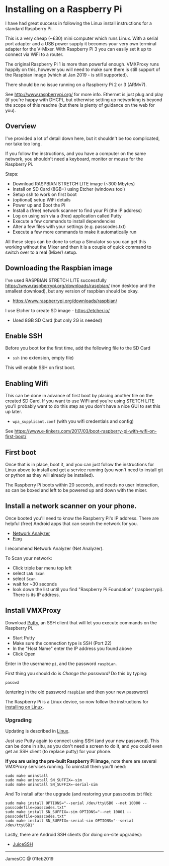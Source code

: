 # Installing on a Raspberry Pi

I have had great success in following the Linux install instructions for a standard Raspberry Pi.

This is a very cheap (~£30) mini computer which runs Linux.  With a serial port adapter and a USB
power supply it becomes your very own terminal adapter for the V-Mixer.  With Raspberry Pi 3 you
can easily set it up to connect via WiFi to a router.

The original Raspberry Pi 1 is more than powerful enough.  VMXProxy runs happily on this, however
you will need to make sure there is still support of the Raspbian image (which at Jan 2019 - is
still supported).

There should be no issue running on a Raspberry Pi 2 or 3 (ARMv7).

See <http://www.raspberrypi.org/> for more info.  Ethernet is just plug and play (if you're happy
with DHCP), but otherwise setting up networking is beyond the scope of this readme (but there is
plenty of guidance on the web for you).


## Overview

I've provided a lot of detail down here, but it shouldn't be too complicated, nor take too long.

If you follow the instructions, and you have a computer on the same network, you shouldn't need a
keyboard, monitor or mouse for the Raspberry Pi.

Steps:

- Download RASPBIAN STRETCH LITE image (~300 Mbytes)
- Install on SD Card (8GB+) using Etcher (windows tool)
- Setup ssh to work on first boot
- (optional) setup WiFi details
- Power up and Boot the Pi
- Install a (free) network scanner to find your Pi (the IP address)
- Log on using ssh via a (free) application called Putty
- Execute a few commands to install dependencies
- Alter a few files with your settings (e.g. passcodes.txt)
- Execute a few more commands to make it automatically run

All these steps can be done to setup a Simulator so you can get this working without the Mixer and
then it is a couple of quick command to switch over to a real (Mixer) setup.


## Downloading the Raspbian image

I've used RASPBIAN STRETCH LITE successfully <https://www.raspberrypi.org/downloads/raspbian/>
(non desktop and the smallest download), but any version of raspbian should be okay.

- <https://www.raspberrypi.org/downloads/raspbian/>

I use Etcher to create SD image - <https://etcher.io/>

- Used 8GB SD Card (but only 2G is needed)


## Enable SSH

Before you boot for the first time, add the following file to the SD Card

- `ssh`  (no extension, empty file)

This will enable SSH on first boot.


## Enabling Wifi

This can be done in advance of first boot by placing another file on the created SD Card.  If you
want to use WiFi and you're using STETCH LITE you'll probably want to do this step as you don't
have a nice GUI to set this up later.

- `wpa_supplicant.conf`  (with you wifi credentials and config)

See https://www.e-tinkers.com/2017/03/boot-raspberry-pi-with-wifi-on-first-boot/


## First boot

Once that is in place, boot it, and you can just follow the instructions for Linux above to
install and get a service running (you won't need to install git or python as they will already
be installed).

The Raspberry Pi boots within 20 seconds, and needs no user interaction, so can be boxed and left
to be powered up and down with the mixer.


## Install a network scanner on your phone.

Once booted you'll need to know the Raspberry Pi's IP address.  There are helpful (free) Android
apps that can search the network for you.

- [Network Analyzer](https://play.google.com/store/apps/details?id=net.techet.netanalyzerlite.an)
- [Fing](https://play.google.com/store/apps/details?id=com.overlook.android.fing)

I recommend Network Analyzer (Net Analyzer).

To Scan your network:

- Click triple bar menu top left
- select `LAN Scan`
- select `Scan`
- wait for ~30 seconds
- look down the list until you find "Raspberry Pi Foundation" (raspberrypi).  There is its
  IP address.


## Install VMXProxy

Download [Putty](https://www.chiark.greenend.org.uk/~sgtatham/putty/latest.html), an SSH client
that will let you execute commands on the Raspberry Pi.

- Start Putty
- Make sure the connection type is SSH (Port 22)
- In the "Host Name" enter the IP address you found above
- Click Open

Enter in the username `pi`, and the password `raspbian`.

First thing you should do is *Change the password!*  Do this by typing:

    passwd

(entering in the old password `raspbian` and then your new password)

The Raspberry Pi is a Linux device, so now follow the instructions for
[installing on Linux](install_linux.md).


### Upgrading

Updating is described in [Linux](install_linux.md).

Just use Putty again to connect using SSH (and your new password).  This can be done in situ, as
you don't need a screen to do it, and you could even get an SSH client (to replace putty) for your
phone.

**If you are using the pre-built Raspberry Pi image**, note there are several VMXProxy services
running.  To uninstall them you'll need:

    sudo make uninstall
    sudo make uninstall SN_SUFFIX=-sim
    sudo make uninstall SN_SUFFIX=-serial-sim

And To install after the upgrade (and restoring your passcodes.txt file):

    sudo make install OPTIONS="--serial /dev/ttyUSB0 --net 10000 --passcodefile=passcodes.txt"
    sudo make install SN_SUFFIX=-sim OPTIONS="--net 10001 --passcodefile=passcodes.txt"
    sudo make install SN_SUFFIX=-serial-sim OPTIONS="--serial /dev/ttyUSB1"


Lastly, there are Android SSH clients (for doing on-site upgrades):

- [JuiceSSH](https://play.google.com/store/apps/details?id=com.sonelli.juicessh)


---
JamesCC @ 01feb2019